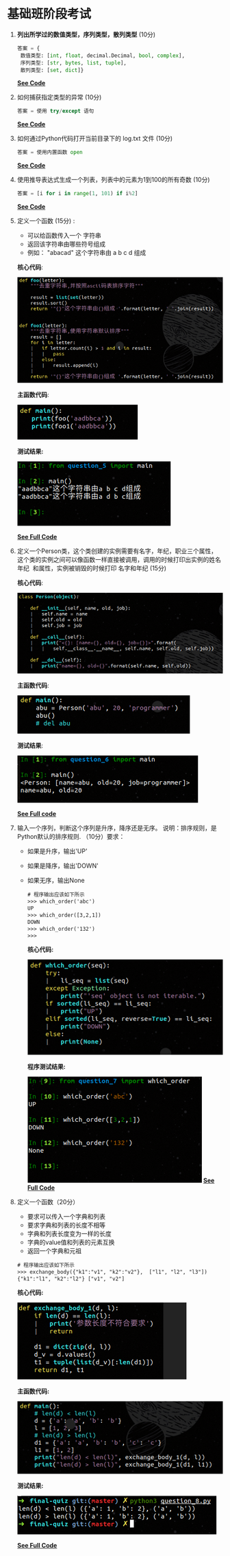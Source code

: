 # 基础班阶段考试

1. **列出所学过的数值类型，序列类型，散列类型**  (10分)

   ```python
   答案 = {
   	数值类型: [int, float, decimal.Decimal, bool, complex], 
   	序列类型: [str, bytes, list, tuple],
   	散列类型: [set, dict]}
   ```

   **[See Code](question_1.py)**



2. 如何捕获指定类型的异常  (10分)

   ```python
   答案 = 使用 try/except 语句
   ```

   **[See Code](question_2.py)**

   

3. 如何通过Python代码打开当前目录下的 log.txt 文件  (10分)

   ```python
   答案 = 使用内置函数 open 
   ```

   **[See Code](question_3.py)**

   

4. 使用推导表达式生成一个列表，列表中的元素为1到100的所有奇数  (10分)

   ```python
   答案 = [i for i in range(1, 101) if i%2]
   ```

   **[See Code](question_4.py)**

   

5. 定义一个函数 (15分) :    

      - 可以给函数传入一个 字符串  
      - 返回该字符串由哪些符号组成  
      - 例如： "abacad" 这个字符串由 a b c d 组成  

      **核心代码**:

      ![core code](code-shot/question_5_core_code.png)

      **主函数代码**:

      ![main code](code-shot/question_5_main_code.png)

      

      **测试结果:**

      ![test result](code-shot/question_5_test_code.png)

      **[See Full Code](question_5.py)**

6. 定义一个Person类，这个类创建的实例需要有名字，年纪，职业三个属性， 这个类的实例之间可以像函数一样直接被调用，调用的时候打印出实例的姓名  年纪  和属性，实例被销毁的时候打印 名字和年纪 (15分)

      **核心代码**: 

      ![核心代码](code-shot/question_6_core_code.png)

      

      **主函数代码**:

      ![main code](code-shot/question_6_main_code.png)

      **测试结果**:

      ![test result](code-shot/question_6_test_code.png)

      **[See Full code](question_6.py)**

      

7. 输入一个序列，判断这个序列是升序，降序还是无序。 说明：排序规则，是Python默认的排序规则. （10分）要求：

      - 如果是升序，输出'UP' 

      - 如果是降序，输出'DOWN' 

      - 如果无序，输出None 

        ```jade
        # 程序输出应该如下所示
        >>> which_order('abc') 
        UP 
        >>> which_order([3,2,1]) 
        DOWN 
        >>> which_order('132')
        >>>
        ```
        **核心代码:**

        ![core code](code-shot/question_7_main_code.png)

        **程序测试结果:**

        ![test result](code-shot/question_7_test_code.png)
        **[See Full Code](question_7.py)**


8. 定义一个函数（20分）

    - 要求可以传入一个字典和列表
    - 要求字典和列表的长度不相等
    - 字典和列表长度变为一样的长度
    - 字典的value值和列表的元素互换
    - 返回一个字典和元祖

    ```jade
    # 程序输出应该如下所示
    >>> exchange_body({"k1":"v1", "k2":"v2"},  ["l1", "l2", "l3"])
    {"k1":"l1", "k2":"l2"} ["v1", "v2"]
    ```

    **核心代码:**

    ![core code](code-shot/question_8_core_code.png)

    **主函数代码:**

    ![main code](code-shot/question_8_main_code.png)

    **测试结果:**

    ![test code](code-shot/question_8_test_code.png)

    **[See Full Code](question_8.py)**

